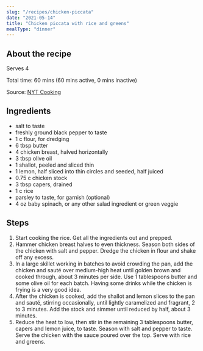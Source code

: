 ```yaml
---
slug: "/recipes/chicken-piccata"
date: "2021-05-14"
title: "Chicken piccata with rice and greens"
mealType: "dinner"
---
```


## About the recipe

Serves 4

Total time: 60 mins (60 mins active, 0 mins inactive)

Source: [NYT Cooking](https://cooking.nytimes.com/recipes/1019883-chicken-piccata)

## Ingredients

- salt to taste
- freshly ground black pepper to taste
- 1 c flour, for dredging
- 6 tbsp butter
- 4 chicken breast, halved horizontally
- 3 tbsp olive oil
- 1 shallot, peeled and sliced thin
- 1 lemon, half sliced into thin circles and seeded, half juiced
- 0.75 c chicken stock
- 3 tbsp capers, drained
- 1 c rice
- parsley to taste, for garnish (optional)
- 4 oz baby spinach, or any other salad ingredient or green veggie

## Steps

1. Start cooking the rice. Get all the ingredients out and prepped.
2. Hammer chicken breast halves to even thickness. Season both sides of the chicken with salt and pepper. Dredge the chicken in flour and shake off any excess.
3. In a large skillet working in batches to avoid crowding the pan, add the chicken and sauté over medium-high heat until golden brown and cooked through, about 3 minutes per side. Use 1 tablespoons butter and some olive oil for each batch. Having some drinks while the chicken is frying is a very good idea.
4. After the chicken is cooked, add the shallot and lemon slices to the pan and sauté, stirring occasionally, until lightly caramelized and fragrant, 2 to 3 minutes. Add the stock and simmer until reduced by half, about 3 minutes.
5. Reduce the heat to low, then stir in the remaining 3 tablespoons butter, capers and lemon juice, to taste. Season with salt and pepper to taste. Serve the chicken with the sauce poured over the top. Serve with rice and greens.
